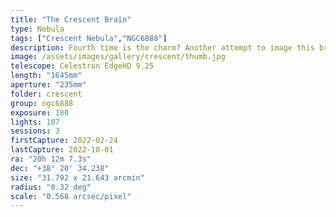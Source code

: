 ```yaml
---
title: "The Crescent Brain"
type: Nebula
tags: ["Crescent Nebula","NGC6888"]
description: Fourth time is the charm? Another attempt to image this bright but complex nebula that looks like a red brain wrapped in blue gel. 
image: /assets/images/gallery/crescent/thumb.jpg
telescope: Celestron EdgeHD 9.25
length: "1645mm"
aperture: "235mm"
folder: crescent
group: ngc6888
exposure: 180
lights: 107
sessions: 3
firstCapture: 2022-02-24 
lastCapture: 2022-10-01
ra: "20h 12m 7.3s"
dec: "+38° 20' 34.238"
size: "31.792 x 21.643 arcmin"
radius: "0.32 deg"
scale: "0.568 arcsec/pixel"
---
```

